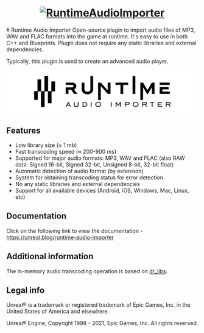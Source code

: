 <h1 align="center">
    <a href="https://www.unrealengine.com/marketplace/product/runtime-audio-importer/"><img src="https://img.shields.io/github/license/gtreshchev/RuntimeAudioImporter" alt="RuntimeAudioImporter" width="1280"></a>
    <br>
</h1>
# Runtime Audio Importer
Open-source plugin to import audio files of MP3, WAV and FLAC formats into the game at runtime. It's easy to use in both C++ and Blueprints.
Plugin does not require any static libraries and external dependencies.

Typically, this plugin is used to create an advanced audio player.

![Runtime Audio Importer Unreal Engine Plugin Logo](image/runtimeaudioimporter.png "RuntimeAudioImporter Unreal Engine Plugin Logo")

## Features
- Low library size (≈ 1 mb)
- Fast transcoding speed (≈ 200-900 ms)
- Supported for major audio formats: MP3, WAV and FLAC (also RAW data: Signed 16-bit, Signed 32-bit, Unsigned 8-bit, 32-bit float)
- Automatic detection of audio format (by extension)
- System for obtaining transcoding status for error detection
- No any static libraries and external dependencies
- Support for all available devices (Android, iOS, Windows, Mac, Linux, etc)

## Documentation
Click on the following link to view the documentation - https://unreal.blog/runtime-audio-importer

## Additional information
The in-memory audio transcoding operation is based on [dr_libs](https://github.com/mackron/dr_libs).

## Legal info

Unreal® is a trademark or registered trademark of Epic Games, Inc. in the United States of America and elsewhere.

Unreal® Engine, Copyright 1998 – 2021, Epic Games, Inc. All rights reserved.
